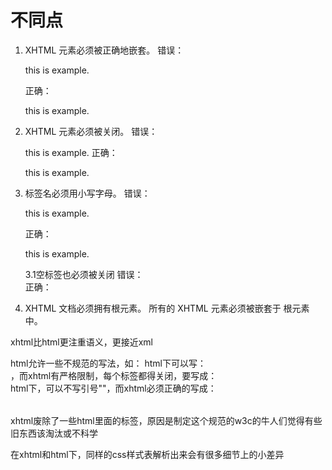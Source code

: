
# 不同点
1. XHTML 元素必须被正确地嵌套。
错误：<p><span>this is example.</p></span>
正确：<p><span>this is example.</span></p>

2. XHTML 元素必须被关闭。
错误：<p>this is example.
正确：<p>this is example.</p>

3. 标签名必须用小写字母。
错误：<P>this is example.<P>
正确：<p>this is example.</p>
3.1空标签也必须被关闭
错误：<br>
正确：<br/>

4. XHTML 文档必须拥有根元素。
所有的 XHTML 元素必须被嵌套于 <html> 根元素中。


<!-- other -->

xhtml比html更注重语义，更接近xml

html允许一些不规范的写法，如：
html下可以写：<br>，而xhtml有严格限制，每个标签都得关闭，要写成：<br />
html下<table width=100>，可以不写引号""，而xhtml必须正确的写成：<table width="100">

xhtml废除了一些html里面的标签，原因是制定这个规范的w3c的牛人们觉得有些旧东西该淘汰或不科学

在xhtml和html下，同样的css样式表解析出来会有很多细节上的小差异